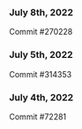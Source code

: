 ### July 8th, 2022

Commit #270228

### July 5th, 2022

Commit #314353


### July 4th, 2022

Commit #72281
